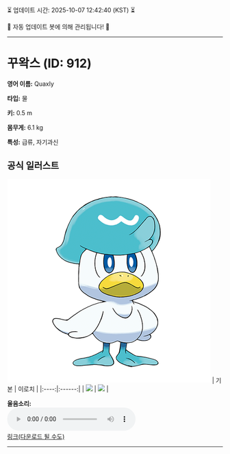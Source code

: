 
⏳ 업데이트 시간: 2025-10-07 12:42:40 (KST) ⏳

🤖 자동 업데이트 봇에 의해 관리됩니다! 🤖

---

# 꾸왁스 (ID: 912)
**영어 이름:** Quaxly

**타입:** 물

**키:** 0.5 m

**몸무게:** 6.1 kg

**특성:** 급류, 자기과신

## 공식 일러스트
![](https://raw.githubusercontent.com/PokeAPI/sprites/master/sprites/pokemon/other/official-artwork/912.png)
| 기본 | 이로치 |
|:----:|:------:|
| <img src="http://play.pokemonshowdown.com/sprites/ani/quaxly.gif" width="200"> | <img src="http://play.pokemonshowdown.com/sprites/ani-shiny/quaxly.gif" width="200"> |

**울음소리:**<br><audio controls src="https://raw.githubusercontent.com/PokeAPI/cries/main/cries/pokemon/latest/912.ogg"></audio><br> [링크(다운로드 될 수도)](https://raw.githubusercontent.com/PokeAPI/cries/main/cries/pokemon/latest/912.ogg)


---
